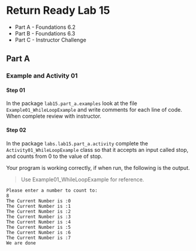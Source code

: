 # Return Ready Lab 15

* Part A - Foundations 6.2
* Part B - Foundations 6.3
* Part C - Instructor Challenge

## Part A

### Example and Activity 01

#### Step 01

In the package `lab15.part_a.examples` look at the file `Example01_WhileLoopExample` and write comments for each line of code. When complete review with instructor.

#### Step 02

In the package `labs.lab15.part_a.activity` complete the `Activity01_WhileLoopExample` class so that it accepts an input called stop, and counts from 0 to the value of stop.

Your program is working correctly, if when run, the following is the output.

> Use Example01_WhileLoopExample for reference.

```
Please enter a number to count to: 
8
The Current Number is :0
The Current Number is :1
The Current Number is :2
The Current Number is :3
The Current Number is :4
The Current Number is :5
The Current Number is :6
The Current Number is :7
We are done
```
